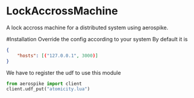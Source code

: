 # LockAccrossMachine

A lock accross machine for a distributed system using aerospike.

#Installation
Override the config according to your system
By default it is
```json
{
    "hosts": [("127.0.0.1", 3000)]
}
```
We have to register the udf to use this module
```python
from aerospike import client
client.udf_put("atomicity.lua")
```
